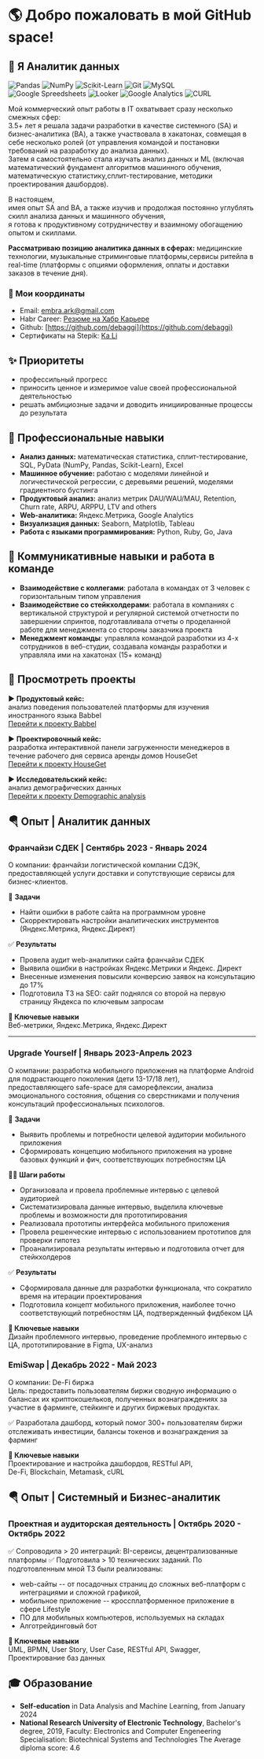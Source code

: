 #  🌎 Добро пожаловать в мой GitHub space!
## 💎 Я Аналитик данных
![Pandas](https://img.shields.io/badge/pandas-150458.svg?style=for-the-badge&logo=pandas&logoColor=white)
![NumPy](https://img.shields.io/badge/NumPy-013243.svg?style=for-the-badge&logo=NumPy&logoColor=white)
![Scikit-Learn](https://img.shields.io/badge/scikitlearn-F7931E.svg?style=for-the-badge&logo=scikit-learn&logoColor=white)
![Git](https://img.shields.io/badge/Git-F05032.svg?style=for-the-badge&logo=Git&logoColor=white)
![MySQL](https://img.shields.io/badge/MySQL-4479A1.svg?style=for-the-badge&logo=MySQL&logoColor=white)</br>
![Google Spreedsheets](https://img.shields.io/badge/Google%20Sheets-34A853.svg?style=for-the-badge&logo=Google-Sheets&logoColor=white)
![Looker](https://img.shields.io/badge/Looker-4285F4.svg?style=for-the-badge&logo=Looker&logoColor=white)
![Google Analytics](https://img.shields.io/badge/Google%20Analytics-E37400.svg?style=for-the-badge&logo=Google-Analytics&logoColor=white)
![CURL](https://img.shields.io/badge/curl-073551.svg?style=for-the-badge&logo=curl&logoColor=white)</br>


Мой коммерческий опыт работы в IT охватывает сразу несколько смежных сфер:<br> 
3.5+ лет я решала задачи разработки в качестве системного (SA) и бизнес-аналитика (BA), а также участвовала в хакатонах, совмещая в себе несколько ролей (от управления командой и постановки требований на разработку до анализа данных).<br>
Затем я самостоятельно стала изучать анализ данных и ML (включая математический фундамент алгоритмов машинного обучения, математическую статистику,сплит-тестирование, методики проектирования дашбордов). 

В настоящем,<br>
имея опыт SA and BA, а также изучив и продолжая постоянно углублять скилл анализа данных и машинного обучения,<br>
я готова к продуктивному сотрудничеству и взаимному обогащению опытом и скиллами.

**Рассматриваю позицию аналитика данных в сферах:** медицинские технологии, музыкальные стриминговые платформы,сервисы ритейла в real-time (платформы с опциями оформления, оплаты и доставки заказов в течение дня).


### 📍 Мои координаты
+ Email: embra.ark@gmail.com
+ Habr Career: [Резюме на Хабр Карьере](https://career.habr.com/kali_li)
+ Github: [https://github.com/debaggi](https://github.com/debaggi)
+ Сертификаты на Stepik: [Ka Li](https://stepik.org/users/509054330/certificates)


## ✨ Приоритеты

+ профессильный прогресс
+ приносить ценное и измеримое value своей профессиональной деятельностью
+ решать амбициозные задачи и доводить инициированные процессы до результата



## 🧠 Профессиональные навыки

+ **Анализ данных:**  математическая статистика, сплит-тестирование, SQL, PyData (NumPy, Pandas, Scikit-Learn), Excel
+ **Машинное обучение:** работаю с моделями линейной и логичестической регрессии, с деревьями решений, моделями градиентного бустинга
+ **Продуктовый анализ:** анализ метрик DAU/WAU/MAU, Retention, Churn rate, ARPU, ARPPU, LTV and others
+ **Web-аналитика:** Яндекс.Метрика, Google Analytics
+ **Визуализация данных:** Seaborn, Matplotlib, Tableau
+ **Работа с языками программирования:** Python, Ruby, Go, Java

## 🤝 Коммуникативные навыки и работа в команде

+ **Взаимодействие с коллегами**: работала в командах от 3 человек с горизонтальным типом управления
+ **Взаимодействие со стейкхолдерами**: работала в компаниях с вертикальной структурой и регулярной системой отчетности по завершении спринтов, подготавливала отчеты о проделанной работе для менеджмента со стороны заказчика проекта
+ **Менеджмент команды**: управляла командой разработки из 4-х сотрудников в веб-студии, создавала команды разработки и управляла ими на хакатонах (15+ команд)

## 💼 Просмотреть проекты

▶ **Продуктовый кейс:** <br> 
анализ поведения пользователей платформы для изучения иностранного языка Babbel<br>
 [Перейти к проекту Babbel](https://github.com/debaggi/debaggi-cases/tree/main/Babbel%20case)<br>

▶ **Проектировочный кейс:** <br>
разработка интерактивной панели загруженности менеджеров в течение рабочего дня сервиса аренды домов HouseGet<br>
[Перейти к проекту HouseGet](https://github.com/debaggi/debaggi-cases/tree/main/HouseGet)<br>

▶ **Исследовательский кейс:** <br>
анализ демографических данных<br>
[Перейти к проекту Demographic analysis](https://github.com/debaggi/debaggi-cases/tree/main/Demographic%20Data%20Analysis)<br>


## 🪂 Опыт | Аналитик данных

### **Франчайзи СДЕК | Сентябрь 2023 - Январь 2024**</br>
О компании: франчайзи логистической компании СДЭК, предоставляющей услуги доставки и сопутствующие сервисы для бизнес-клиентов.

📌 **Задачи**<br>
-  Найти ошибки в работе сайта на программном уровне<br>
-  Скорректировать настройки аналитических инструментов (Яндекс.Метрика, Яндекс.Директ)<br>

✅ **Результаты**<br>
- Провела аудит web-аналитики сайта франчайзи СДЕК<br>
-  Выявила ошибки в настройках Яндекс.Метрики и Яндекс. Директ<br>
-  Внесенные изменения повысили конверсию заявок на консультацию до 17% <br>
-  Подготовила ТЗ на SEO: сайт поднялся со второй на первую страницу Яндекса по ключевым запросам<br>

**🔑 Ключевые навыки**</br>
Веб-метрики, Яндекс.Метрика, Яндекс.Директ

---
### **Upgrade Yourself | Январь 2023-Апрель 2023**</br>
О компании: разработка мобильного приложения на платформе Android для подрастающего поколения (дети 13-17/18 лет),<br> 
предоставляющего safe-space для саморефлексии, анализа эмоционального состояния, общения со сверстниками и получения консультаций профессиональных психологов.

📌 **Задачи**<br>
- Выявить проблемы и потребности целевой аудитории мобильного приложения<br>
- Сформировать концепцию мобильного приложения на уровне базовых функций и фич, соответствующих потребностям ЦА<br>

🧗‍♀️ **Шаги работы**
-  Организовала и провела проблемные интервью с целевой аудиторией<br>
-  Систематизировала данные интервью, выделила ключевые проблемы и возможности для прототипирования<br>
-  Реализовала прототипы интерфейса мобильного приложения<br>
-  Провела решенческие интервью с использованием прототипов для проверки гипотез<br>  
-  Проанализировала результаты интервью и подготовила отчет для стейкхолдеров<br>

✅ **Результаты**<br>

- Сформировала данные для разработки функционала, что сократило время на итерации проектирования<br>  
- Подготовила концепт мобильного приложения, наиболее точно соответствующий потребностям ЦА, подтвержденный фидбеком ЦА<br>

**🔑 Ключевые навыки**</br>
Дизайн проблемного интервью, проведение проблемного интервью с ЦА, прототипирование в Figma, UX-анализ


### **EmiSwap | Декабрь 2022 - Май 2023**</br>
О компании: De-Fi биржа</br>
Цель: предоставить пользователям биржи сводную информацию о балансах их криптокошельков, полученных вознаграждениях за участие в фарминге, стейкинге и других биржевых продуктах.

✅ Разработала дашборд, который помог 300+ пользователям биржи отслеживать инвестиции, балансы токенов и вознаграждения за фарминг


**🔑 Ключевые навыки**</br>
Проектирование и настройка дашбордов, RESTful API,</br>
De-Fi, Blockchain, Metamask, cURL

##  🪂 Опыт | Системный и Бизнес-аналитик

### **Проектная и аудиторская деятельность** | Октябрь 2020 - Октябрь 2022
✅ Сопроводила > 20 интеграций: BI-сервисы, децентрализованные платформы
✅ Подготовила > 10  технических заданий. По подготовленным мной ТЗ были реализованы: 
+ web-сайты -- от посадочных страниц до сложных веб-платформ с интеграциями и сложной графикой, 
+ мобильное приложение -- кроссплатформенное приложение в сфере Lifestyle
+ ПО для мобильных компьютеров, используемых на складах
+ Алготрейдинговый бот

**🔑 Ключевые навыки**</br>
UML, BPMN, User Story, User Case, RESTful API, Swagger, Проектирование баз данных

## 🎓 Образование

+ **Self-education** in Data Analysis and Machine Learning, from January 2024
+ **National Research University of Electronic Technology**, Bachelor's degree, 2019, 
Faculty: Electronics and Computer Engeneering
Specialisation: Biotechnical Systems and Technologies
The Average diploma score: 4.6

